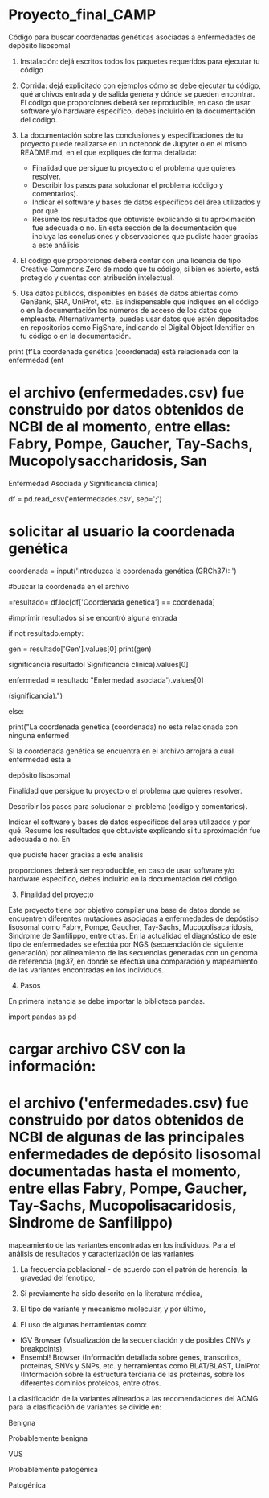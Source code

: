 # Proyecto_final_CAMP
Código para buscar coordenadas genéticas asociadas a enfermedades de depósito lisosomal

1. Instalación: dejá escritos todos los paquetes requeridos para ejecutar tu código

3. Corrida: dejá explicitado con ejemplos cómo se debe ejecutar tu código, qué archivos entrada y de salida genera y dónde se pueden encontrar. El código que proporciones deberá ser reproducible, en caso de usar software y/o hardware específico, debes incluirlo en la documentación del código.
4. La documentación sobre las conclusiones y especificaciones de tu proyecto puede realizarse en un notebook de Jupyter o en el mismo README.md, en el que expliques de forma detallada:
    - Finalidad que persigue tu proyecto o el problema que quieres resolver.
    - Describir los pasos para solucionar el problema (código y comentarios).
    - Indicar el software y bases de datos específicos del área utilizados y por qué.
    - Resume los resultados que obtuviste explicando si tu aproximación fue adecuada o no. En esta sección de la documentación que incluya las conclusiones y observaciones que pudiste hacer gracias a este análisis
5. El código que proporciones deberá contar con una licencia de tipo Creative Commons Zero de modo que tu código, si bien es abierto, está protegido y cuentas con atribución intelectual.
6. Usa datos públicos, disponibles en bases de datos abiertas como GenBank, SRA, UniProt, etc. Es indispensable que indiques en el código o en la documentación los números de acceso de los datos que empleaste. Alternativamente, puedes usar datos que estén depositados en repositorios como FigShare, indicando el Digital Object Identifier en tu código o en la documentación.


print (f'La coordenada genética (coordenada) está relacionada con la enfermedad (ent



# el archivo (enfermedades.csv) fue construido por datos obtenidos de NCBI de al momento, entre ellas: Fabry, Pompe, Gaucher, Tay-Sachs, Mucopolysaccharidosis, San

Enfermedad Asociada y Significancía clínica)

df = pd.read_csv('enfermedades.csv', sep=';')

# solicitar al usuario la coordenada genética

coordenada = input('Introduzca la coordenada genética (GRCh37): ')

#buscar la coordenada en el archivo

=resultado= df.loc[df['Coordenada genetica'] == coordenada]

#imprimir resultados si se encontró alguna entrada

if not resultado.empty:

gen = resultado['Gen'].values[0] print(gen)

significancia resultadol Significancia clinica).values[0]

enfermedad = resultado "Enfermedad asociada').values[0]

(significancia).")

else:

print("La coordenada genética (coordenada) no está relacionada con ninguna enfermed

Si la coordenada genética se encuentra en el archivo arrojará a cuál enfermedad está a

depósito lisosomal

Finalidad que persigue tu proyecto o el problema que quieres resolver.

Describir los pasos para solucionar el problema (código y comentarios).

Indicar el software y bases de datos especificos del area utilizados y por qué.
Resume los resultados que obtuviste explicando si tu aproximación fue adecuada o no. En

que pudiste hacer gracias a este analisis




proporciones deberá ser reproducible, en caso de usar software y/o hardware especifico, debes incluirlo en la documentación del código.

3. Finalidad del proyecto

Este proyecto tiene por objetivo compilar una base de datos donde se encuentren diferentes mutaciones asociadas a enfermedades de depóstiso lisosomal como Fabry, Pompe, Gaucher, Tay-Sachs, Mucopolisacaridosis, Sindrome de Sanfilippo, entre otras. En la actualidad el diagnóstico de este tipo de enfermedades se efectúa por NGS (secuenciación de siguiente generación) por alineamiento de las secuencias generadas con un genoma de referencia (ng37, en donde se efectúa una comparación y mapeamiento de las variantes encontradas en los individuos.

4. Pasos

En primera instancia se debe importar la biblioteca pandas.

import pandas as pd


# cargar archivo CSV con la información:

# el archivo ('enfermedades.csv) fue construido por datos obtenidos de NCBI de algunas de las principales enfermedades de depósito lisosomal documentadas hasta el momento, entre ellas Fabry, Pompe, Gaucher, Tay-Sachs, Mucopolisacaridosis, Sindrome de Sanfilippo)



mapeamiento de las variantes encontradas en los individuos. Para el análisis de resultados y caracterización de las variantes

1. La frecuencia poblacional - de acuerdo con el patrón de herencia, la gravedad del fenotipo,

2. Si previamente ha sido descrito en la literatura médica,

3. El tipo de variante y mecanismo molecular, y por último,

4. El uso de algunas herramientas como:

- IGV Browser (Visualización de la secuenciación y de posibles CNVs y breakpoints), 
- Ensembl! Browser (Información detallada sobre genes, transcritos, proteínas, SNVs y SNPs, etc. y herramientas como BLAT/BLAST,
UniProt (Información sobre la estructura terciaria de las proteinas, sobre los diferentes dominios proteicos, entre otros.

La clasificación de la variantes alineados a las recomendaciones del ACMG para la clasificación de variantes se divide en:

Benigna

Probablemente benigna

VUS

Probablemente patogénica

Patogénica
